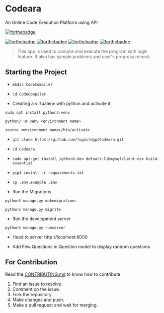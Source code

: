 # Codeara
An Online Code Execution Platform using API



[![forthebadge](https://forthebadge.com/images/badges/made-with-python.svg)](https://forthebadge.com)
<br>



[![forthebadge](https://forthebadge.com/images/badges/uses-html.svg)](https://forthebadge.com)
[![forthebadge](https://forthebadge.com/images/badges/uses-css.svg)](https://forthebadge.com)
[![forthebadge](https://forthebadge.com/images/badges/uses-js.svg)](https://forthebadge.com)
[![forthebadge](https://forthebadge.com/images/badges/uses-git.svg)](https://forthebadge.com)


> This app is used to compile and execute the program with login feature. It also has sample problems and 
user's progress record.

##  Starting the Project 

* `mkdir CodeCompiler`

* `cd CodeCompiler`

* Creating a virtualenv with python and activate it
```
sudo apt install python3-venv

python3 -m venv <environment name>

source <environment name>/bin/activate
```

* `git clone https://github.com/lugnitdgp/Codeara.git`

* `cd Codeara`

* `sudo apt-get install python3-dev default-libmysqlclient-dev build-essential`

* `pip3 install -r requirements.txt`

* `cp .env.example .env`

* Run the Migrations
```
python3 manage.py makemigrations

python3 manage.py migrate

``` 
* Run the development server 
```
python3 manage.py runserver

```
* Head to server http://localhost:8000

* Add Few Questions in Question model to display random questions

## For Contribution

Read the <a href="CONTRIBUTING.md">CONTRIBUTING.md</a> to know how to contribute
1. Find an issue to resolve.
2. Comment on the issue.
3. Fork the repository
4. Make changes and push.
5. Make a pull request and wait for merging.



